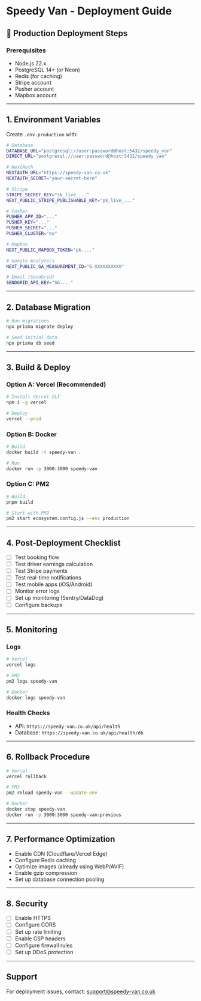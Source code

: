 # Speedy Van - Deployment Guide

## 🚀 Production Deployment Steps

### Prerequisites
- Node.js 22.x
- PostgreSQL 14+ (or Neon)
- Redis (for caching)
- Stripe account
- Pusher account
- Mapbox account

---

## 1. Environment Variables

Create `.env.production` with:

```bash
# Database
DATABASE_URL="postgresql://user:password@host:5432/speedy_van"
DIRECT_URL="postgresql://user:password@host:5432/speedy_van"

# NextAuth
NEXTAUTH_URL="https://speedy-van.co.uk"
NEXTAUTH_SECRET="your-secret-here"

# Stripe
STRIPE_SECRET_KEY="sk_live_..."
NEXT_PUBLIC_STRIPE_PUBLISHABLE_KEY="pk_live_..."

# Pusher
PUSHER_APP_ID="..."
PUSHER_KEY="..."
PUSHER_SECRET="..."
PUSHER_CLUSTER="eu"

# Mapbox
NEXT_PUBLIC_MAPBOX_TOKEN="pk...."

# Google Analytics
NEXT_PUBLIC_GA_MEASUREMENT_ID="G-XXXXXXXXXX"

# Email (SendGrid)
SENDGRID_API_KEY="SG...."
```

---

## 2. Database Migration

```bash
# Run migrations
npx prisma migrate deploy

# Seed initial data
npx prisma db seed
```

---

## 3. Build & Deploy

### Option A: Vercel (Recommended)

```bash
# Install Vercel CLI
npm i -g vercel

# Deploy
vercel --prod
```

### Option B: Docker

```bash
# Build
docker build -t speedy-van .

# Run
docker run -p 3000:3000 speedy-van
```

### Option C: PM2

```bash
# Build
pnpm build

# Start with PM2
pm2 start ecosystem.config.js --env production
```

---

## 4. Post-Deployment Checklist

- [ ] Test booking flow
- [ ] Test driver earnings calculation
- [ ] Test Stripe payments
- [ ] Test real-time notifications
- [ ] Test mobile apps (iOS/Android)
- [ ] Monitor error logs
- [ ] Set up monitoring (Sentry/DataDog)
- [ ] Configure backups

---

## 5. Monitoring

### Logs
```bash
# Vercel
vercel logs

# PM2
pm2 logs speedy-van

# Docker
docker logs speedy-van
```

### Health Checks
- API: `https://speedy-van.co.uk/api/health`
- Database: `https://speedy-van.co.uk/api/health/db`

---

## 6. Rollback Procedure

```bash
# Vercel
vercel rollback

# PM2
pm2 reload speedy-van --update-env

# Docker
docker stop speedy-van
docker run -p 3000:3000 speedy-van:previous
```

---

## 7. Performance Optimization

- Enable CDN (Cloudflare/Vercel Edge)
- Configure Redis caching
- Optimize images (already using WebP/AVIF)
- Enable gzip compression
- Set up database connection pooling

---

## 8. Security

- [ ] Enable HTTPS
- [ ] Configure CORS
- [ ] Set up rate limiting
- [ ] Enable CSP headers
- [ ] Configure firewall rules
- [ ] Set up DDoS protection

---

## Support

For deployment issues, contact: support@speedy-van.co.uk

